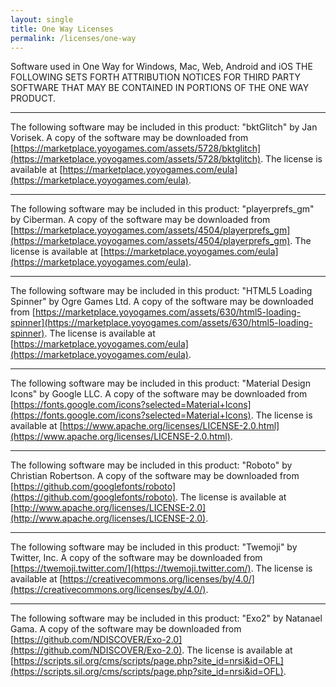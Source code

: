 ```yaml
---
layout: single
title: One Way Licenses
permalink: /licenses/one-way
---
```


Software used in One Way for Windows, Mac, Web, Android and iOS THE FOLLOWING SETS FORTH ATTRIBUTION NOTICES FOR THIRD PARTY SOFTWARE THAT MAY BE CONTAINED IN PORTIONS OF THE ONE WAY PRODUCT.

<hr />

The following software may be included in this product: "bktGlitch" by Jan Vorisek. A copy of the software may be downloaded from [https://marketplace.yoyogames.com/assets/5728/bktglitch](https://marketplace.yoyogames.com/assets/5728/bktglitch). The license is available at [https://marketplace.yoyogames.com/eula](https://marketplace.yoyogames.com/eula).

<hr />

The following software may be included in this product: "playerprefs_gm" by Ciberman. A copy of the software may be downloaded from [https://marketplace.yoyogames.com/assets/4504/playerprefs_gm](https://marketplace.yoyogames.com/assets/4504/playerprefs_gm). The license is available at [https://marketplace.yoyogames.com/eula](https://marketplace.yoyogames.com/eula).

<hr />

The following software may be included in this product: "HTML5 Loading Spinner" by Ogre Games Ltd. A copy of the software may be downloaded from [https://marketplace.yoyogames.com/assets/630/html5-loading-spinner](https://marketplace.yoyogames.com/assets/630/html5-loading-spinner). The license is available at [https://marketplace.yoyogames.com/eula](https://marketplace.yoyogames.com/eula).

<hr />

The following software may be included in this product: "Material Design Icons" by Google LLC. A copy of the software may be downloaded from [https://fonts.google.com/icons?selected=Material+Icons](https://fonts.google.com/icons?selected=Material+Icons). The license is available at [https://www.apache.org/licenses/LICENSE-2.0.html](https://www.apache.org/licenses/LICENSE-2.0.html).

<hr />

The following software may be included in this product: "Roboto" by Christian Robertson. A copy of the software may be downloaded from [https://github.com/googlefonts/roboto](https://github.com/googlefonts/roboto). The license is available at [http://www.apache.org/licenses/LICENSE-2.0](http://www.apache.org/licenses/LICENSE-2.0).

<hr />

The following software may be included in this product: "Twemoji" by Twitter, Inc. A copy of the software may be downloaded from [https://twemoji.twitter.com/](https://twemoji.twitter.com/). The license is available at [https://creativecommons.org/licenses/by/4.0/](https://creativecommons.org/licenses/by/4.0/).

<hr />

The following software may be included in this product: "Exo2" by Natanael Gama. A copy of the software may be downloaded from [https://github.com/NDISCOVER/Exo-2.0](https://github.com/NDISCOVER/Exo-2.0). The license is available at [https://scripts.sil.org/cms/scripts/page.php?site_id=nrsi&id=OFL](https://scripts.sil.org/cms/scripts/page.php?site_id=nrsi&id=OFL).
